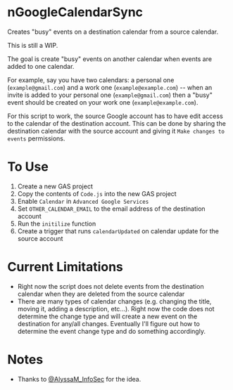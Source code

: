 # nGoogleCalendarSync
Creates "busy" events on a destination calendar from a source calendar. 

This is still a WIP.

The goal is create "busy" events on another calendar when events are added to one calendar.

For example, say you have two calendars: a personal one (`example@gmail.com`) and a work one (`example@example.com`) -- when an invite is added to your personal one (`example@gmail.com`) then a "busy" event should be created on your work one (`example@example.com`).

For this script to work, the source Google account has to have edit access to the calendar of the destination account. This can be done by sharing the destination calendar with the source account and giving it `Make changes to events` permissions.

# To Use

1. Create a new GAS project
2. Copy the contents of `Code.js` into the new GAS project
3. Enable `Calendar` in `Advanced Google Services` 
4. Set `OTHER_CALENDAR_EMAIL` to the email address of the destination account
5. Run the `initilize` function
6. Create a trigger that runs `calendarUpdated` on calendar update for the source account

# Current Limitations

- Right now the script does not delete events from the destination calendar when they are deleted from the source calendar
- There are many types of calendar changes (e.g. changing the title, moving it, adding a description, etc...). Right now the code does not determine the change type and will create a new event on the destination for any/all changes. Eventually I'll figure out how to determine the event change type and do something accordingly.

# Notes

- Thanks to [@AlyssaM_InfoSec](https://twitter.com/AlyssaM_InfoSec) for the idea.
